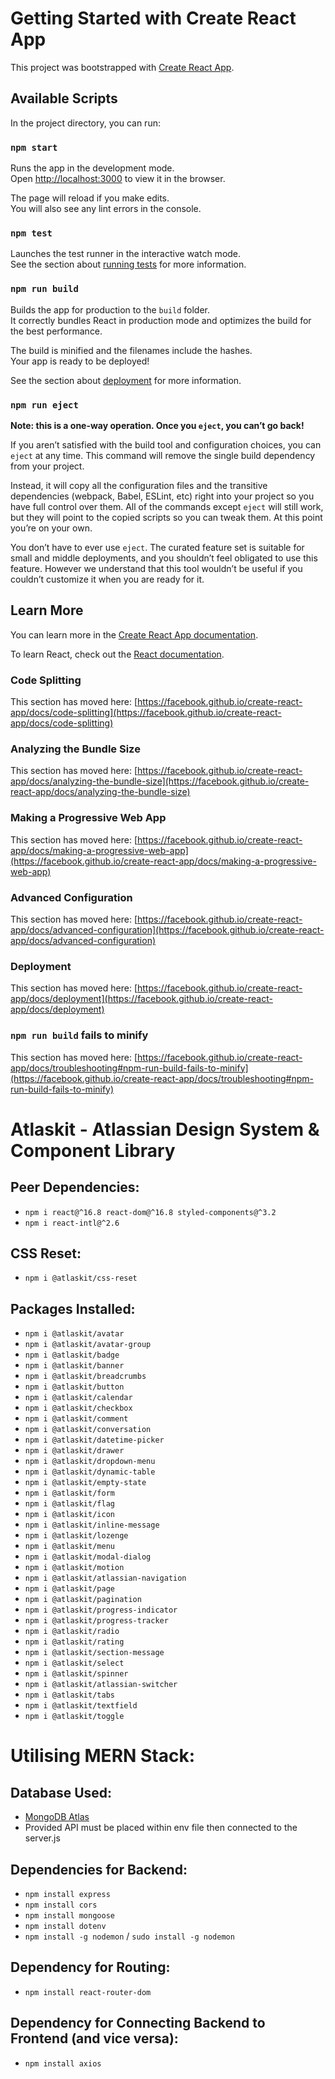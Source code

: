 # Getting Started with Create React App

This project was bootstrapped with [Create React App](https://github.com/facebook/create-react-app).

## Available Scripts

In the project directory, you can run:

### `npm start`

Runs the app in the development mode.\
Open [http://localhost:3000](http://localhost:3000) to view it in the browser.

The page will reload if you make edits.\
You will also see any lint errors in the console.

### `npm test`

Launches the test runner in the interactive watch mode.\
See the section about [running tests](https://facebook.github.io/create-react-app/docs/running-tests) for more information.

### `npm run build`

Builds the app for production to the `build` folder.\
It correctly bundles React in production mode and optimizes the build for the best performance.

The build is minified and the filenames include the hashes.\
Your app is ready to be deployed!

See the section about [deployment](https://facebook.github.io/create-react-app/docs/deployment) for more information.

### `npm run eject`

**Note: this is a one-way operation. Once you `eject`, you can’t go back!**

If you aren’t satisfied with the build tool and configuration choices, you can `eject` at any time. This command will remove the single build dependency from your project.

Instead, it will copy all the configuration files and the transitive dependencies (webpack, Babel, ESLint, etc) right into your project so you have full control over them. All of the commands except `eject` will still work, but they will point to the copied scripts so you can tweak them. At this point you’re on your own.

You don’t have to ever use `eject`. The curated feature set is suitable for small and middle deployments, and you shouldn’t feel obligated to use this feature. However we understand that this tool wouldn’t be useful if you couldn’t customize it when you are ready for it.

## Learn More

You can learn more in the [Create React App documentation](https://facebook.github.io/create-react-app/docs/getting-started).

To learn React, check out the [React documentation](https://reactjs.org/).

### Code Splitting

This section has moved here: [https://facebook.github.io/create-react-app/docs/code-splitting](https://facebook.github.io/create-react-app/docs/code-splitting)

### Analyzing the Bundle Size

This section has moved here: [https://facebook.github.io/create-react-app/docs/analyzing-the-bundle-size](https://facebook.github.io/create-react-app/docs/analyzing-the-bundle-size)

### Making a Progressive Web App

This section has moved here: [https://facebook.github.io/create-react-app/docs/making-a-progressive-web-app](https://facebook.github.io/create-react-app/docs/making-a-progressive-web-app)

### Advanced Configuration

This section has moved here: [https://facebook.github.io/create-react-app/docs/advanced-configuration](https://facebook.github.io/create-react-app/docs/advanced-configuration)

### Deployment

This section has moved here: [https://facebook.github.io/create-react-app/docs/deployment](https://facebook.github.io/create-react-app/docs/deployment)

### `npm run build` fails to minify

This section has moved here: [https://facebook.github.io/create-react-app/docs/troubleshooting#npm-run-build-fails-to-minify](https://facebook.github.io/create-react-app/docs/troubleshooting#npm-run-build-fails-to-minify)

# Atlaskit - Atlassian Design System & Component Library

## Peer Dependencies:
- `npm i react@^16.8 react-dom@^16.8 styled-components@^3.2`
- `npm i react-intl@^2.6`

## CSS Reset:
- `npm i @atlaskit/css-reset`

## Packages Installed:
- `npm i @atlaskit/avatar`
- `npm i @atlaskit/avatar-group`
- `npm i @atlaskit/badge`
- `npm i @atlaskit/banner`
- `npm i @atlaskit/breadcrumbs`
- `npm i @atlaskit/button`
- `npm i @atlaskit/calendar`
- `npm i @atlaskit/checkbox`
- `npm i @atlaskit/comment`
- `npm i @atlaskit/conversation`
- `npm i @atlaskit/datetime-picker`
- `npm i @atlaskit/drawer`
- `npm i @atlaskit/dropdown-menu`
- `npm i @atlaskit/dynamic-table`
- `npm i @atlaskit/empty-state`
- `npm i @atlaskit/form`
- `npm i @atlaskit/flag`
- `npm i @atlaskit/icon`
- `npm i @atlaskit/inline-message`
- `npm i @atlaskit/lozenge`
- `npm i @atlaskit/menu`
- `npm i @atlaskit/modal-dialog`
- `npm i @atlaskit/motion`
- `npm i @atlaskit/atlassian-navigation`
- `npm i @atlaskit/page`
- `npm i @atlaskit/pagination`
- `npm i @atlaskit/progress-indicator`
- `npm i @atlaskit/progress-tracker`
- `npm i @atlaskit/radio`
- `npm i @atlaskit/rating`
- `npm i @atlaskit/section-message`
- `npm i @atlaskit/select`
- `npm i @atlaskit/spinner`
- `npm i @atlaskit/atlassian-switcher`
- `npm i @atlaskit/tabs`
- `npm i @atlaskit/textfield`
- `npm i @atlaskit/toggle`

# Utilising MERN Stack:

## Database Used: 
- [MongoDB Atlas](https://www.mongodb.com/cloud/atlas) 
- Provided API must be placed within env file then connected to the server.js  

## Dependencies for Backend:
- `npm install express` 
- `npm install cors` 
- `npm install mongoose` 
- `npm install dotenv` 
- `npm install -g nodemon` / `sudo install -g nodemon`

## Dependency for Routing:
- `npm install react-router-dom`

## Dependency for Connecting Backend to Frontend (and vice versa):
- `npm install axios`